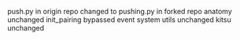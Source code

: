 push.py in origin repo changed to pushing.py in forked repo
anatomy unchanged
init_pairing bypassed event system
utils unchanged
kitsu unchanged
